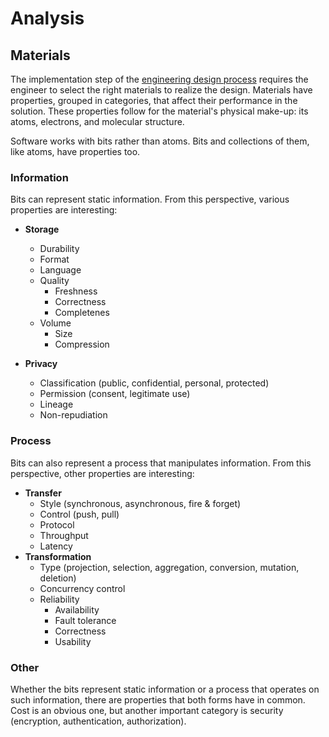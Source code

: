# Analysis

## Materials

The implementation step of the [engineering design process](../introduction/engineering.md#design-process) requires
the engineer to select the right materials to realize the design.
Materials have properties, grouped in categories, that affect their performance in the solution.
These properties follow for the material's physical make-up: its atoms, electrons, and molecular structure.

Software works with bits rather than atoms.
Bits and collections of them, like atoms, have properties too.

### Information

Bits can represent static information.
From this perspective, various properties are interesting:

- **Storage**
  - Durability
  - Format
  - Language
  - Quality
    - Freshness
    - Correctness
    - Completenes
  - Volume
    - Size
    - Compression

- **Privacy**
  - Classification (public, confidential, personal, protected)
  - Permission (consent, legitimate use)
  - Lineage
  - Non-repudiation

### Process

Bits can also represent a process that manipulates information.
From this perspective, other properties are interesting:

- **Transfer**
  - Style (synchronous, asynchronous, fire & forget)
  - Control (push, pull)
  - Protocol
  - Throughput
  - Latency
- **Transformation**
  - Type (projection, selection, aggregation, conversion, mutation, deletion)
  - Concurrency control
  - Reliability
    - Availability
    - Fault tolerance
    - Correctness
    - Usability

### Other

Whether the bits represent static information or a process that operates on such information, there are properties
that both forms have in common.
Cost is an obvious one, but another important category is security (encryption, authentication, authorization).
